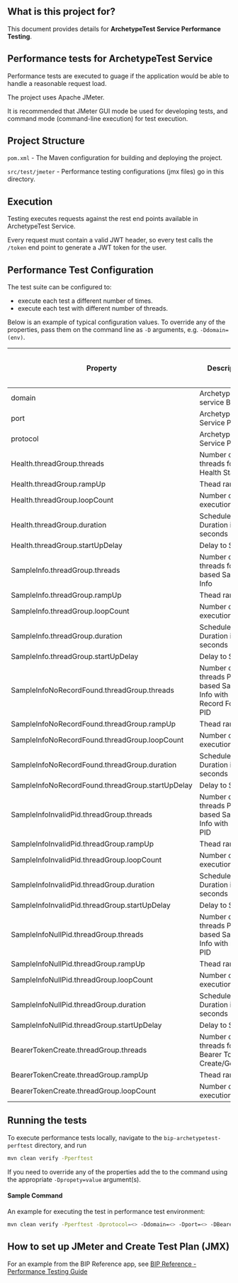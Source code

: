 ## What is this project for?
This document provides details for **ArchetypeTest Service Performance Testing**.

## Performance tests for ArchetypeTest Service
Performance tests are executed to guage if the application would be able to handle a reasonable request load.

The project uses Apache JMeter.

It is recommended that JMeter GUI mode be used for developing tests, and command mode (command-line execution) for test execution.

## Project Structure

`pom.xml` - The Maven configuration for building and deploying the project.

`src/test/jmeter` - Performance testing configurations (jmx files) go in this directory.

## Execution

Testing executes requests against the rest end points available in ArchetypeTest Service.

Every request must contain a valid JWT header, so every test calls the `/token` end point to generate a JWT token for the user.

## Performance Test Configuration

The test suite can be configured to:
- execute each test a different number of times.
- execute each test with different number of threads.

Below is an example of typical configuration values. To override any of the properties, pass them on the command line as `-D` arguments, e.g. `-Ddomain=(env)`.

|Property|Description|Default Value|Perf Env Test Values|
|-|-|-|-|
|domain| ArchetypeTest service Base Url|localhost| |
|port|ArchetypeTest Service Port|8080|443 |
|protocol|ArchetypeTest Service Protocol|http|https |
|Health.threadGroup.threads|Number of threads for Health Status|5|150|
|Health.threadGroup.rampUp|Thead ramp up|2|150|
|Health.threadGroup.loopCount|Number of executions|10|-1|
|Health.threadGroup.duration|Scheduler Duration in seconds|200|230|
|Health.threadGroup.startUpDelay|Delay to Start|5|30|
|SampleInfo.threadGroup.threads|Number of threads for PID based Sample Info|5|150|
|SampleInfo.threadGroup.rampUp|Thead ramp up|2|150|
|SampleInfo.threadGroup.loopCount|Number of executions|10|-1|
|SampleInfo.threadGroup.duration|Scheduler Duration in seconds|200|230|
|SampleInfo.threadGroup.startUpDelay|Delay to Start|2|30|
|SampleInfoNoRecordFound.threadGroup.threads|Number of threads PID based Sample Info with No Record Found PID|5|150|
|SampleInfoNoRecordFound.threadGroup.rampUp|Thead ramp up|2|150|
|SampleInfoNoRecordFound.threadGroup.loopCount|Number of executions |10|-1|
|SampleInfoNoRecordFound.threadGroup.duration|Scheduler Duration in seconds|200|230|
|SampleInfoNoRecordFound.threadGroup.startUpDelay|Delay to Start|2|30|
|SampleInfoInvalidPid.threadGroup.threads|Number of threads PID based Sample Info with Invalid PID|5|150|
|SampleInfoInvalidPid.threadGroup.rampUp|Thead ramp up|2|150|
|SampleInfoInvalidPid.threadGroup.loopCount|Number of executions |10|-1|
|SampleInfoInvalidPid.threadGroup.duration|Scheduler Duration in seconds|200|230|
|SampleInfoInvalidPid.threadGroup.startUpDelay|Delay to Start|2|30|
|SampleInfoNullPid.threadGroup.threads|Number of threads PID based Sample Info with null PID|5|150|
|SampleInfoNullPid.threadGroup.rampUp|Thead ramp up|2|150|
|SampleInfoNullPid.threadGroup.loopCount|Number of executions |10|-1|
|SampleInfoNullPid.threadGroup.duration|Scheduler Duration in seconds|200|230|
|SampleInfoNullPid.threadGroup.startUpDelay|Delay to Start|2|30|
|BearerTokenCreate.threadGroup.threads|Number of threads for Bearer Token Create/Generate|5|150|
|BearerTokenCreate.threadGroup.rampUp|Thead ramp up|1|50|
|BearerTokenCreate.threadGroup.loopCount|Number of executions |1|1|

## Running the tests

To execute performance tests locally, navigate to the `bip-archetypetest-perftest` directory, and run
```bash
mvn clean verify -Pperftest
```
If you need to override any of the properties add the to the command using the appropriate `-Dpropety=value` argument(s).

#### Sample Command
An example for executing the test in performance test environment:

```bash
mvn clean verify -Pperftest -Dprotocol=<> -Ddomain=<> -Dport=<> -DBearerTokenCreate.threadGroup.threads=150 -DBearerTokenCreate.threadGroup.rampUp=50 -DBearerTokenCreate.threadGroup.loopCount=1 -DPersonHealth.threadGroup.threads=150 -DPersonHealth.threadGroup.rampUp=150 -DPersonHealth.threadGroup.loopCount=-1 -DPersonHealth.threadGroup.duration=230 -DPersonHealth.threadGroup.startUpDelay=30 -DPersonInfo.threadGroup.threads=150 -DPersonInfo.threadGroup.rampUp=150 -DPersonInfo.threadGroup.loopCount=-1 -DPersonInfo.threadGroup.duration=230 -DPersonInfo.threadGroup.startUpDelay=30 -DPersonInfoNoRecordFound.threadGroup.threads=150 -DPersonInfoNoRecordFound.threadGroup.rampUp=150 -DPersonInfoNoRecordFound.threadGroup.loopCount=-1 -DPersonInfoNoRecordFound.threadGroup.duration=230 -DPersonInfoNoRecordFound.threadGroup.startUpDelay=30 -DPersonInfoInvalidPid.threadGroup.threads=150 -DPersonInfoInvalidPid.threadGroup.rampUp=150 -DPersonInfoInvalidPid.threadGroup.loopCount=-1 -DPersonInfoInvalidPid.threadGroup.duration=230 -DPersonInfoInvalidPid.threadGroup.startUpDelay=30 -DPersonInfoNullPid.threadGroup.threads=150 -DPersonInfoNullPid.threadGroup.rampUp=150 -DPersonInfoNullPid.threadGroup.loopCount=-1 -DPersonInfoNullPid.threadGroup.duration=230 -DPersonInfoNullPid.threadGroup.startUpDelay=30
```

## How to set up JMeter and Create Test Plan (JMX)
For an example from the BIP Reference app, see [BIP Reference - Performance Testing Guide](https://github.com/department-of-veterans-affairs/bip-reference-person/tree/master/bip-reference-perftest)
